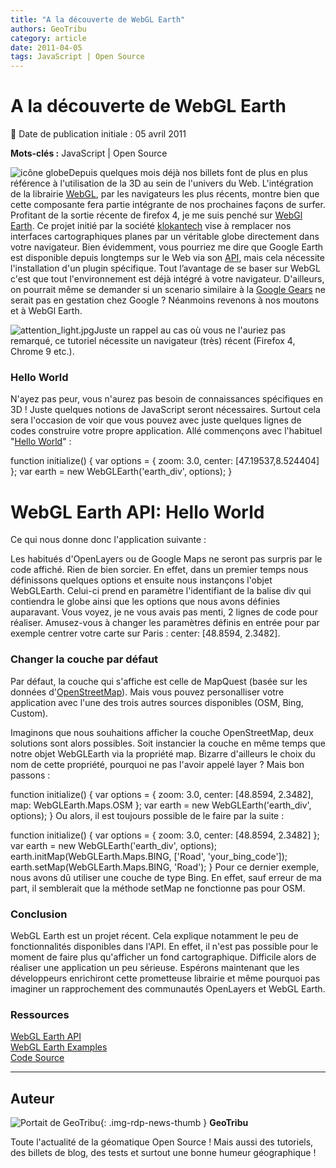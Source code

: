```yaml
---
title: "A la découverte de WebGL Earth"
authors: GeoTribu
category: article
date: 2011-04-05
tags: JavaScript | Open Source
---
```


# A la découverte de WebGL Earth


:calendar: Date de publication initiale : 05 avril 2011

**Mots-clés :** JavaScript | Open Source


![icône globe](http://geotribu.net/sites/default/files/Tuto/img/Blog/world.png)Depuis quelques mois déjà nos billets font de plus en plus référence à l'utilisation de la 3D au sein de l'univers du Web. L'intégration de la librairie [WebGL](https://fr.wikipedia.org/wiki/WebGL), par les navigateurs les plus récents, montre bien que cette composante fera partie intégrante de nos prochaines façons de surfer. Profitant de la sortie récente de firefox 4, je me suis penché sur [WebGl Earth](WebGl%20Earth). Ce projet initié par la société [klokantech](http://www.klokantech.com/) vise à remplacer nos interfaces cartographiques planes par un véritable globe directement dans votre navigateur. Bien évidemment, vous pourriez me dire que Google Earth est disponible depuis longtemps sur le Web via son [API](http://code.google.com/apis/earth/), mais cela nécessite l'installation d'un plugin spécifique. Tout l’avantage de se baser sur WebGL c'est que tout l'environnement est déjà intégré à votre navigateur. D'ailleurs, on pourrait même se demander si un scenario similaire à la [Google Gears](http://pro.01net.com/editorial/509349/google-delaisse-gears-au-profit-d-html-5/) ne serait pas en gestation chez Google ? Néanmoins revenons à nos moutons et à WebGl Earth.

![attention_light.jpg](http://geotribu.net/sites/default/files/Tuto/img/attention_light.jpg)Juste un rappel au cas où vous ne l'auriez pas remarqué, ce tutoriel nécessite un navigateur (très) récent (Firefox 4, Chrome 9 etc.).




### Hello World

N'ayez pas peur, vous n'aurez pas besoin de connaissances spécifiques en 3D ! Juste quelques notions de JavaScript seront nécessaires. Surtout cela sera l'occasion de voir que vous pouvez avec juste quelques lignes de codes construire votre propre application. Allé commençons avec l'habituel "[Hello World](http://www.webglearth.org/api)" :






function initialize() { var options = { zoom: 3.0, center: [47.19537,8.524404] }; var earth = new WebGLEarth('earth\_div', options); }  


# WebGL Earth API: Hello World





Ce qui nous donne donc l'application suivante :



Les habitués d'OpenLayers ou de Google Maps ne seront pas surpris par le code affiché. Rien de bien sorcier. En effet, dans un premier temps nous définissons quelques options et ensuite nous instançons l'objet WebGLEarth. Celui-ci prend en paramètre l'identifiant de la balise div qui contiendra le globe ainsi que les options que nous avons définies auparavant. Vous voyez, je ne vous avais pas menti, 2 lignes de code pour réaliser. Amusez-vous à changer les paramètres définis en entrée pour par exemple centrer votre carte sur Paris : center: [48.8594, 2.3482].

### Changer la couche par défaut

Par défaut, la couche qui s'affiche est celle de [](http://www.mapquest.fr/mq/home.do)MapQuest (basée sur les données d'[OpenStreetMap](https://www.openstreetmap.org/)). Mais vous pouvez personalliser votre application avec l'une des trois autres sources disponibles (OSM, Bing, Custom).

Imaginons que nous souhaitions afficher la couche OpenStreetMap, deux solutions sont alors possibles. Soit instancier la couche en même temps que notre objet WebGLEarth via la propriété map. Bizarre d'ailleurs le choix du nom de cette propriété, pourquoi ne pas l'avoir appelé layer ? Mais bon passons :

function initialize() { var options = { zoom: 3.0, center: [48.8594, 2.3482], map: WebGLEarth.Maps.OSM }; var earth = new WebGLEarth('earth\_div', options); }  Ou alors, il est toujours possible de le faire par la suite :

function initialize() { var options = { zoom: 3.0, center: [48.8594, 2.3482] }; var earth = new WebGLEarth('earth\_div', options); earth.initMap(WebGLEarth.Maps.BING, ['Road', 'your\_bing\_code']); earth.setMap(WebGLEarth.Maps.BING, 'Road'); }  Pour ce dernier exemple, nous avons dû utiliser une couche de type Bing. En effet, sauf erreur de ma part, il semblerait que la méthode setMap ne fonctionne pas pour OSM.

### Conclusion

WebGL Earth est un projet récent. Cela explique notamment le peu de fonctionnalités disponibles dans l'API. En effet, il n'est pas possible pour le moment de faire plus qu'afficher un fond cartographique. Difficile alors de réaliser une application un peu sérieuse. Espérons maintenant que les développeurs enrichiront cette prometteuse librairie et même pourquoi pas imaginer un rapprochement des communautés OpenLayers et WebGL Earth.

### Ressources

[WebGL Earth API](http://www.webglearth.org/api)  
[WebGL Earth Examples](http://webglearth.googlecode.com/svn/trunk/api/examples/)  
[Code Source](http://code.google.com/p/webglearth/)



----

## Auteur

![Portait de GeoTribu](https://cdn.geotribu.fr/images/internal/charte/geotribu\_logo\_64x64.png){: .img-rdp-news-thumb }
**GeoTribu**

Toute l'actualité de la géomatique Open Source ! Mais aussi des tutoriels, des billets de blog, des tests et surtout une bonne humeur géographique !
